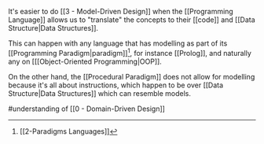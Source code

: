 It's easier to do [[3 - Model-Driven Design]] when the [[Programming Language]] allows us to "translate" the concepts to their [[code]] and [[Data Structure|Data Structures]].

This can happen with any language that has modelling as part of its [[Programming Paradigm|paradigm]][^1], for instance [[Prolog]], and naturally any on [[[Object-Oriented Programming|OOP]].

On the other hand, the [[Procedural Paradigm]] does not allow for modelling because it's all about instructions, which happen to be over [[Data Structure|Data Structures]] which can resemble models.

#understanding  of [[0 - Domain-Driven Design]]

[^1]: [[2-Paradigms Languages]]
